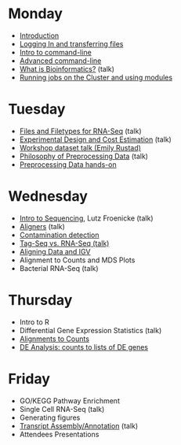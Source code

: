 Monday
=======

* [Introduction](monday/Introduction.pdf)
* [Logging In and transferring files](monday/logging-in)
* [Intro to command-line](monday/intro)
* [Advanced command-line](monday/advanced-command-line)
* [What is Bioinformatics?](monday/What_is_Bioinformatics.pdf) (talk)
* [Running jobs on the Cluster and using modules](monday/cluster)


Tuesday
=======

* [Files and Filetypes for RNA-Seq](tuesday/filetypes) (talk)
* [Experimental Design and Cost Estimation](tuesday/ExperimentalDesign.pdf) (talk)
* [Workshop dataset talk (Emily Rustad)](tuesday/Emily-RNA-seq_data.pdf)
* [Philosophy of Preprocessing Data](tuesday/Preprocessing.pdf) (talk)
* [Preprocessing Data hands-on](tuesday/preproc)


Wednesday
==========

* [Intro to Sequencing](wednesday/Bioinformatics_Workshop_2017_RNA_s_o_Sequencing.pdf), Lutz Froenicke (talk)
* [Aligners](wednesday/aligners) (talk)
* [Contamination detection](wednesday/contamination)
* [Tag-Seq vs. RNA-Seq (talk)](wednesday/TagSeqVSRnaSeq.pdf)
* [Aligning Data and IGV](wednesday/alignment)
* Alignment to Counts and MDS Plots
* Bacterial RNA-Seq (talk)


Thursday
==========

* Intro to R
* Differential Gene Expression Statistics (talk)
* [Alignments to Counts](thursday/counts)
* [DE Analysis: counts to lists of DE genes](thursday/de-analysis.md)


Friday
=======

* GO/KEGG Pathway Enrichment
* Single Cell RNA-Seq (talk)
* Generating figures
* [Transript Assembly/Annotation](https://github.com/ucdavis-bioinformatics-training/2017-June-RNA-Seq-Workshop/raw/master/friday/Friday_June_2017_MB_RNASeq_Assembly.pdf) (talk)
* Attendees Presentations

